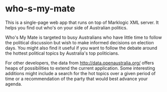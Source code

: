 # who-s-my-mate
This is a single-page web app that runs on top of Marklogic XML server. It helps you find out who's on your side of Australian politics.

Who's My Mate is targeted to busy Australians who have little time to follow the political discussion but wish to make informed decisions on election days. You might also find it useful if you want to follow the debate around the hottest political topics by Australia's top politicians.

For other developers, the data from http://data.openaustralia.org/ offers heaps of possibilities to extend the current application. Some interesting additions might include a search for the hot topics over a given period of time or a recommendation of the party that would best advance your agenda.


